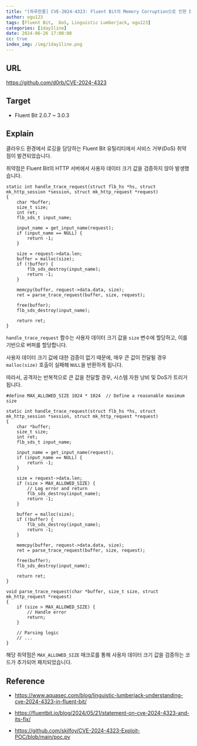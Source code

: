 ```yaml
---
title: "[하루한줄] CVE-2024-4323: Fluent Bit의 Memory Corruption으로 인한 DoS 취약점"
author: ogu123
tags: [Fluent Bit,  DoS, Linguistic Lumberjack, ogu123]
categories: [1day1line]
date: 2024-06-26 17:00:00
cc: true
index_img: /img/1day1line.png
---
```


## URL

https://github.com/d0rb/CVE-2024-4323

## Target

- Fluent Bit 2.0.7 ~ 3.0.3

## Explain

클라우드 환경에서 로깅을 담당하는 Fluent Bit 유틸리티에서 서비스 거부(DoS) 취약점이 발견되었습니다.

취약점은 Fluent Bit의 HTTP 서버에서 사용자 데이터 크기 값을 검증하지 않아 발생했습니다.

```
static int handle_trace_request(struct flb_hs *hs, struct mk_http_session *session, struct mk_http_request *request)
{
    char *buffer;
    size_t size;
    int ret;
    flb_sds_t input_name;

    input_name = get_input_name(request);
    if (input_name == NULL) {
        return -1;
    }

    size = request->data.len;
    buffer = malloc(size);
    if (!buffer) {
        flb_sds_destroy(input_name);
        return -1;
    }

    memcpy(buffer, request->data.data, size);
    ret = parse_trace_request(buffer, size, request);

    free(buffer);
    flb_sds_destroy(input_name);

    return ret;
}
```
`handle_trace_request` 함수는 사용자 데이터 크기 값을 `size` 변수에 할당하고, 이를 기반으로 버퍼를 할당합니다.

사용자 데이터 크기 값에  대한 검증이 없기 때문에, 매우 큰 값이 전달될 경우 `malloc(size)` 호출이 실패해 `NULL`을 반환하게 됩니다. 

따라서, 공격자는 반복적으로 큰 값을 전달할 경우, 시스템 자원 낭비 및 DoS가 트리거 됩니다.

```
#define MAX_ALLOWED_SIZE 1024 * 1024  // Define a reasonable maximum size

static int handle_trace_request(struct flb_hs *hs, struct mk_http_session *session, struct mk_http_request *request)
{
    char *buffer;
    size_t size;
    int ret;
    flb_sds_t input_name;

    input_name = get_input_name(request);
    if (input_name == NULL) {
        return -1;
    }

    size = request->data.len;
    if (size > MAX_ALLOWED_SIZE) {
        // Log error and return
        flb_sds_destroy(input_name);
        return -1;
    }

    buffer = malloc(size);
    if (!buffer) {
        flb_sds_destroy(input_name);
        return -1;
    }

    memcpy(buffer, request->data.data, size);
    ret = parse_trace_request(buffer, size, request);

    free(buffer);
    flb_sds_destroy(input_name);

    return ret;
}

void parse_trace_request(char *buffer, size_t size, struct mk_http_request *request)
{
    if (size > MAX_ALLOWED_SIZE) {
        // Handle error
        return;
    }

    // Parsing logic
    // ...
}
```

해당 취약점은 `MAX_ALLOWED_SIZE` 매크로를 통해 사용자 데이터 크기 값을 검증하는 코드가 추가되어 패치되었습니다.


## Reference

- https://www.aquasec.com/blog/linguistic-lumberjack-understanding-cve-2024-4323-in-fluent-bit/

- https://fluentbit.io/blog/2024/05/21/statement-on-cve-2024-4323-and-its-fix/

- https://github.com/skilfoy/CVE-2024-4323-Exploit-POC/blob/main/poc.py